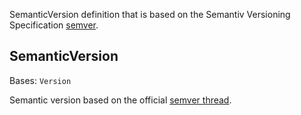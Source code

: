 SemanticVersion definition that is based on the Semantiv Versioning Specification [semver](https://semver.org/).

## SemanticVersion

Bases: `Version`

Semantic version based on the official [semver thread](https://python-semver.readthedocs.io/en/latest/advanced/combine-pydantic-and-semver.html).
